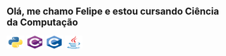 
## Olá, me chamo Felipe e estou cursando Ciência da Computação

<div align="left">
  
<img align="center" alt="Rafa-Python" height="30" width="40" src="https://raw.githubusercontent.com/devicons/devicon/master/icons/python/python-original.svg">
  <img align="center" alt="Rafa-Csharp" height="30" width="40" src="https://raw.githubusercontent.com/devicons/devicon/master/icons/csharp/csharp-original.svg">
 <img align="center" alt="Rafa-C" height="30" width="40" src="https://raw.githubusercontent.com/devicons/devicon/master/icons/c/c-original.svg">
 <img align="center" alt="Rafa-C" height="30" width="40" src="https://raw.githubusercontent.com/devicons/devicon/master/icons/java/java-original.svg">

 </div>
